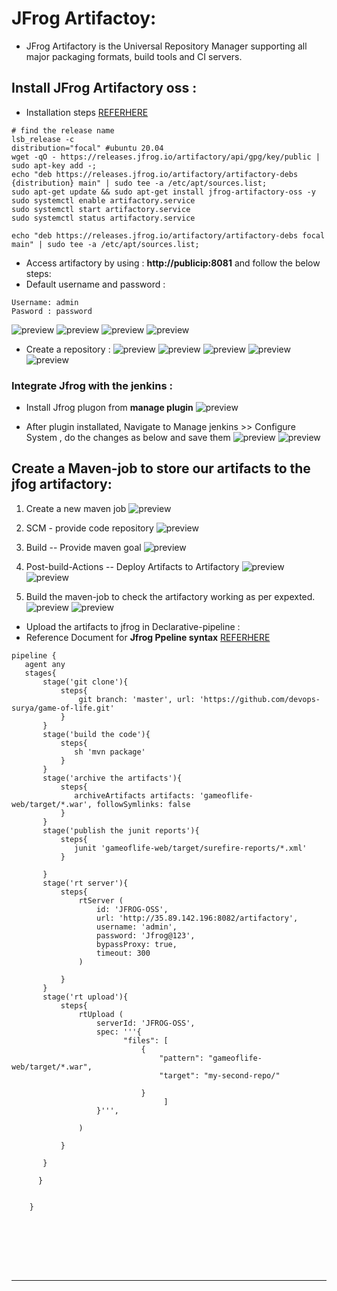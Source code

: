 # JFrog Artifactoy:
* JFrog Artifactory is the Universal Repository Manager supporting all major packaging formats, build tools and CI servers.

## Install JFrog Artifactory oss :
* Installation steps [REFERHERE](https://www.devopsschool.com/blog/artifactory-install-and-configurations-guide/#:~:text=Artifactory%20Pro%20Install%20in%20Linux%20using,jfrog/artifactory/var/etc/system.yaml)

```
# find the release name
lsb_release -c
distribution="focal" #ubuntu 20.04
wget -qO - https://releases.jfrog.io/artifactory/api/gpg/key/public | sudo apt-key add -;
echo "deb https://releases.jfrog.io/artifactory/artifactory-debs {distribution} main" | sudo tee -a /etc/apt/sources.list;
sudo apt-get update && sudo apt-get install jfrog-artifactory-oss -y
sudo systemctl enable artifactory.service
sudo systemctl start artifactory.service
sudo systemctl status artifactory.service

echo "deb https://releases.jfrog.io/artifactory/artifactory-debs focal main" | sudo tee -a /etc/apt/sources.list;

```

* Access artifactory by using : __http://publicip:8081__ and follow the below steps:
* Default username and password :
```
Username: admin
Pasword : password
```
![preview](../images/jf1.png)
![preview](../images/jf2.png)
![preview](../images/jf3.png)
![preview](../images/jf4.png)

* Create a repository :
![preview](../images/jf5.png)
![preview](../images/jf6.png)
![preview](../images/jf7.png)
![preview](../images/jf8.png)
![preview](../images/jf9.png)


### Integrate Jfrog with the jenkins :
* Install Jfrog plugon from __manage plugin__
![preview](../images/jf10.png)

* After plugin installated, Navigate to Manage jenkins >> Configure System , do the changes as below and save them
![preview](../images/jf11.png)
![preview](../images/jf12.png)


## Create a Maven-job to store our artifacts to the jfog artifactory:
1. Create a new maven job 
![preview](../images/jf13.png)

2. SCM - provide code repository
![preview](../images/jf14.png)

3. Build -- Provide maven goal 
![preview](../images/jf15.png)

4. Post-build-Actions -- Deploy Artifacts to Artifactory
![preview](../images/jf16.png)
![preview](../images/jf17.png)

5. Build the maven-job to check the artifactory working as per expexted.
![preview](../images/jf18.png)
![preview](../images/jf19.png)

* Upload the artifacts to jfrog in Declarative-pipeline :
* Reference Document for __Jfrog Ppeline syntax__ [REFERHERE](https://www.jfrog.com/confluence/display/JFROG/Declarative+Pipeline+Syntax)

```
pipeline {
   agent any
   stages{
       stage('git clone'){
           steps{
               git branch: 'master', url: 'https://github.com/devops-surya/game-of-life.git'
           }        
       }
       stage('build the code'){
           steps{
              sh 'mvn package'
           }
       }
       stage('archive the artifacts'){
           steps{
              archiveArtifacts artifacts: 'gameoflife-web/target/*.war', followSymlinks: false
           }          
       }
       stage('publish the junit reports'){
           steps{
              junit 'gameoflife-web/target/surefire-reports/*.xml'
           }
           
       }
       stage('rt server'){
           steps{
               rtServer (
                   id: 'JFROG-OSS',
                   url: 'http://35.89.142.196:8082/artifactory',
                   username: 'admin',
                   password: 'Jfrog@123',
                   bypassProxy: true,
                   timeout: 300
               )

           }
       }
       stage('rt upload'){
           steps{
               rtUpload (
                   serverId: 'JFROG-OSS',
                   spec: '''{
                         "files": [
                             {
                                 "pattern": "gameoflife-web/target/*.war",
                                 "target": "my-second-repo/"

                             }
                                  ]
                   }''',
                        
               )

           }

       }

      }


    }


```

<br/>
<br/>
<br/>
<br/>

* * * 

<br/>
<br/>
<br/>
<br/>

